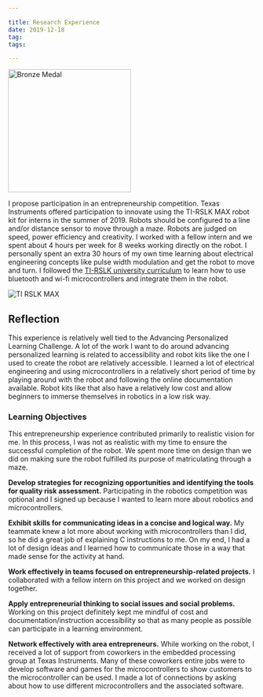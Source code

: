 ```yaml
---

title: Research Experience
date: 2019-12-18
tag:
tags:

---
```

<img src="https://www.fayoojo.com/project/bronzemedal.png" alt="Bronze Medal" width="250" height="250">

I propose participation in an entrepreneurship competition. Texas Instruments offered participation to innovate using the TI-RSLK MAX robot kit for interns in the summer of 2019. Robots should be configured to a line and/or distance sensor to move through a maze. Robots are judged on speed, power efficiency and creativity. I worked with a fellow intern and we spent about 4 hours per week for 8 weeks working directly on the robot. I personally spent an extra 30 hours of my own time learning about electrical engineering concepts like pulse width modulation and get the robot to move and turn. I followed the [TI-RSLK university curriculum](https://university.ti.com/en/faculty/ti-robotics-system-learning-kit/ti-rslk-max-edition-curriculum) to learn how to use bluetooth and wi-fi microcontrollers and integrate them in the robot.

![TI RSLK MAX](https://www.fayoojo.com/project/rslk.png)

## Reflection ##
This experience is relatively well tied to the Advancing Personalized Learning Challenge. A lot of the work I want to do around advancing personalized learning is related to accessibility and robot kits like the one I used to create the robot are relatively accessible. I learned a lot of electrical engineering and using microcontrollers in a relatively short period of time by playing around with the robot and following the online documentation available. Robot kits like that also have a relatively low cost and allow beginners to immerse themselves in robotics in a low risk way.

### Learning Objectives ###
This entrepreneurship experience contributed primarily to realistic vision for me. In this process, I was not as realistic with my time to ensure the successful completion of the robot. We spent more time on design than we did on making sure the robot fulfilled its purpose of matriculating through a maze.

**Develop strategies for recognizing opportunities and identifying the tools for quality risk assessment.**
Participating in the robotics competition was optional and I signed up because I wanted to learn more about robotics and microcontrollers.

**Exhibit skills for communicating ideas in a concise and logical way.**
My teammate knew a lot more about working with microcontrollers than I did, so he did a great job of explaining C instructions to me. On my end, I had a lot of design ideas and I learned how to communicate those in a way that made sense for the activity at hand.

**Work effectively in teams focused on entrepreneurship-related projects.**
I collaborated with a fellow intern on this project and we worked on design together.

**Apply entrepreneurial thinking to social issues and social problems.**
Working on this project definitely kept me mindful of cost and documentation/instruction accessibility so that as many people as possible can participate in a learning environment.

**Network effectively with area entrepreneurs.**
While working on the robot, I received a lot of support from coworkers in the embedded processing group at Texas Instruments. Many of these coworkers entire jobs were to develop software and games for the microcontrollers to show customers to the microcontroller can be used. I made a lot of connections by asking about how to use different microcontrollers and the associated software.
